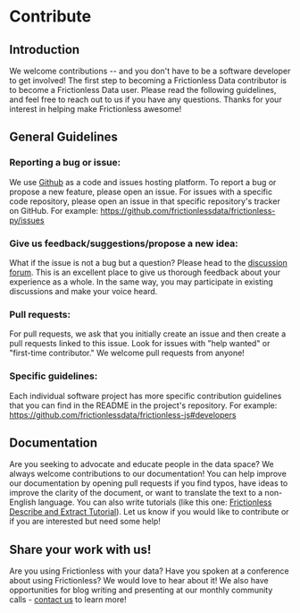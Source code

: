 # Contribute

## Introduction

We welcome contributions -- and you don't have to be a software developer to get involved! The first step to becoming a Frictionless Data contributor is to become a Frictionless Data user. Please read the following guidelines, and feel free to reach out to us if you have any questions. Thanks for your interest in helping make Frictionless awesome!

## General Guidelines

### Reporting a bug or issue:
We use [Github](https://github.com/frictionlessdata/) as a code and issues hosting platform. To report a bug or propose a new feature, please open an issue. For issues with a specific code repository, please open an issue in that specific repository's tracker on GitHub. For example: https://github.com/frictionlessdata/frictionless-py/issues

### Give us feedback/suggestions/propose a new idea:
What if the issue is not a bug but a question? Please head to the [discussion forum](https://github.com/frictionlessdata/project/discussions). This is an excellent place to give us thorough feedback about your experience as a whole. In the same way, you may participate in existing discussions and make your voice heard. 

### Pull requests:
For pull requests, we ask that you initially create an issue and then create a pull requests linked to this issue. Look for issues with "help wanted" or "first-time contributor." We welcome pull requests from anyone!

### Specific guidelines:
Each individual software project has more specific contribution guidelines that you can find in the README in the project's repository. For example: https://github.com/frictionlessdata/frictionless-js#developers

## Documentation
Are you seeking to advocate and educate people in the data space? We always welcome contributions to our documentation! You can help improve our documentation by opening pull requests if you find typos, have ideas to improve the clarity of the document, or want to translate the text to a non-English language. You can also write tutorials (like this one: [Frictionless Describe and Extract Tutorial](https://colab.research.google.com/drive/12RmGajHamGP5wOoAhy8N7Gchn9TmVnG-)). Let us know if you would like to contribute or if you are interested but need some help!

## Share your work with us!
Are you using Frictionless with your data? Have you spoken at a conference about using Frictionless? We would love to hear about it! We also have opportunities for blog writing and presenting at our monthly community calls - [contact us](mailto:frictionlessdata@okfn.org) to learn more!